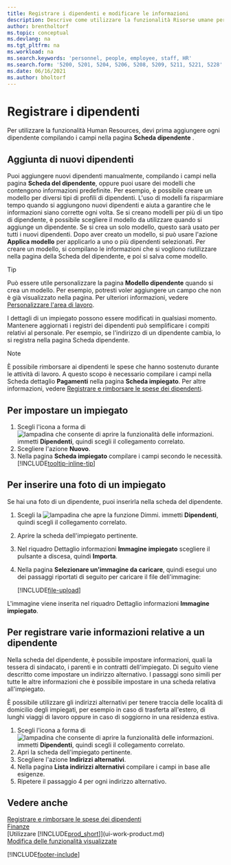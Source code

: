 ```yaml
---
title: Registrare i dipendenti e modificare le informazioni
description: Descrive come utilizzare la funzionalità Risorse umane per registrare nuovo personale o modificare le informazioni sui dipendenti per il personale esistente.
author: brentholtorf
ms.topic: conceptual
ms.devlang: na
ms.tgt_pltfrm: na
ms.workload: na
ms.search.keywords: 'personnel, people, employee, staff, HR'
ms.search.form: '5200, 5201, 5204, 5206, 5208, 5209, 5211, 5221, 5228'
ms.date: 06/16/2021
ms.author: bholtorf
---
```

# <a name="register-employees"></a>Registrare i dipendenti

Per utilizzare la funzionalità Human Resources, devi prima aggiungere ogni dipendente compilando i campi nella pagina **Scheda dipendente** .

## <a name="adding-new-employees"></a>Aggiunta di nuovi dipendenti

Puoi aggiungere nuovi dipendenti manualmente, compilando i campi nella pagina **Scheda del dipendente**, oppure puoi usare dei modelli che contengono informazioni predefinite. Per esempio, è possibile creare un modello per diversi tipi di profili di dipendenti. L'uso di modelli fa risparmiare tempo quando si aggiungono nuovi dipendenti e aiuta a garantire che le informazioni siano corrette ogni volta. Se si creano modelli per più di un tipo di dipendente, è possibile scegliere il modello da utilizzare quando si aggiunge un dipendente. Se si crea un solo modello, questo sarà usato per tutti i nuovi dipendenti. Dopo aver creato un modello, si può usare l'azione **Applica modello** per applicarlo a uno o più dipendenti selezionati. Per creare un modello, si compilano le informazioni che si vogliono riutilizzare nella pagina della Scheda del dipendente, e poi si salva come modello.

> [!TIP]
> Può essere utile personalizzare la pagina **Modello dipendente** quando si crea un modello. Per esempio, potresti voler aggiungere un campo che non è già visualizzato nella pagina. Per ulteriori informazioni, vedere [Personalizzare l'area di lavoro](ui-personalization-user.md#to-start-personalizing-a-page-through-the-personalizing-banner).

I dettagli di un impiegato possono essere modificati in qualsiasi momento. Mantenere aggiornati i registri dei dipendenti può semplificare i compiti relativi al personale. Per esempio, se l'indirizzo di un dipendente cambia, lo si registra nella pagina Scheda dipendente.

> [!NOTE]  
> È possibile rimborsare ai dipendenti le spese che hanno sostenuto durante le attività di lavoro. A questo scopo è necessario compilare i campi nella Scheda dettaglio **Pagamenti** nella pagina **Scheda impiegato**. Per altre informazioni, vedere [Registrare e rimborsare le spese dei dipendenti](finance-how-record-reimburse-employee-expenses.md).

## <a name="to-set-up-an-employee"></a>Per impostare un impiegato

1. Scegli l'icona a forma di ![lampadina che consente di aprire la funzionalità delle informazioni.](media/ui-search/search_small.png "Dimmi cosa vuoi fare") immetti **Dipendenti**, quindi scegli il collegamento correlato.
2. Scegliere l'azione **Nuovo**.
3. Nella pagina **Scheda impiegato** compilare i campi secondo le necessità. [!INCLUDE[tooltip-inline-tip](includes/tooltip-inline-tip_md.md)]

## <a name="to-insert-a-picture-of-an-employee"></a>Per inserire una foto di un impiegato

Se hai una foto di un dipendente, puoi inserirla nella scheda del dipendente.

1. Scegli la ![lampadina che apre la funzione Dimmi.](media/ui-search/search_small.png "Informazioni sull'operazione che si desidera eseguire") immetti **Dipendenti**, quindi scegli il collegamento correlato.
2. Aprire la scheda dell'impiegato pertinente.
3. Nel riquadro Dettaglio informazioni **Immagine impiegato** scegliere il pulsante a discesa, quindi **Importa**.
4. Nella pagina **Selezionare un'immagine da caricare**, quindi esegui uno dei passaggi riportati di seguito per caricare il file dell'immagine:

   [!INCLUDE[file-upload](includes/file-upload.md)]

L'immagine viene inserita nel riquadro Dettaglio informazioni **Immagine impiegato**.

## <a name="to-register-various-information-about-an-employee"></a>Per registrare varie informazioni relative a un dipendente

Nella scheda del dipendente, è possibile impostare informazioni, quali la tessera di sindacato, i parenti e in contratti dell'impiegato. Di seguito viene descritto come impostare un indirizzo alternativo. I passaggi sono simili per tutte le altre informazioni che è possibile impostare in una scheda relativa all'impiegato.

È possibile utilizzare gli indirizzi alternativi per tenere traccia delle località di domicilio degli impiegati, per esempio in caso di trasferta all'estero, di lunghi viaggi di lavoro oppure in caso di soggiorno in una residenza estiva.

1. Scegli l'icona a forma di ![lampadina che consente di aprire la funzionalità delle informazioni.](media/ui-search/search_small.png "Informazioni sull'operazione che si desidera eseguire") immetti **Dipendenti**, quindi scegli il collegamento correlato.
2. Apri la scheda dell'impiegato pertinente.
3. Scegliere l'azione **Indirizzi alternativi**.
4. Nella pagina **Lista indirizzi alternativi** compilare i campi in base alle esigenze.
5. Ripetere il passaggio 4 per ogni indirizzo alternativo.

## <a name="see-also"></a>Vedere anche

[Registrare e rimborsare le spese dei dipendenti](finance-how-record-reimburse-employee-expenses.md)  
[Finanze](finance.md)  
[Utilizzare [!INCLUDE[prod_short](includes/prod_short.md)]](ui-work-product.md)  
[Modifica delle funzionalità visualizzate](ui-experiences.md)


[!INCLUDE[footer-include](includes/footer-banner.md)]
